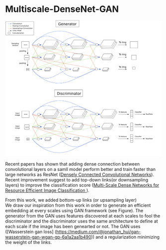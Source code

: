 # Multiscale-DenseNet-GAN

![MSDN-GAN](https://github.com/jbmorlot/Multiscale-DenseNet-GAN/blob/master/images/Diagram.png)

Recent papers has shown that adding dense connection between convolutional layers on a samll model perform better and train faster than large networks as ResNet ([Densely Connected Convolutional Networks](https://arxiv.org/abs/1608.06993)). Recent improvement suggest to add top-down links(or downsampling layers) to improve the classification score ([Multi-Scale Dense Networks for Resource Efficient Image Classification
](https://arxiv.org/abs/1703.09844)). 

From this work, we added bottom-up links (or upsampling layer)  
We draw our inspiration from this work in order to generate an efficient embedding at every scales using GAN framework (see Figure). The generator from the GAN uses features discovered at each scales to fool the discriminator and the discriminator uses the same architecture to define at each scale if the image has been genearted or not. The GAN uses ([Wasserstein gan loss] (https://medium.com/@jonathan_hui/gan-wasserstein-gan-wgan-gp-6a1a2aa1b490)) and a regularization minimizing the weight of the links.


